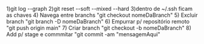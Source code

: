 1)git log --graph
2)git reset --soft --mixed --hard
3)dentro de ~/.ssh ficam as chaves
4) Navega entre branchs "git checkout nomeDaBranch"
5) Excluir branch "git branch -D nomeDaBranch"
6) Empurrar p/ repositório remoto "git push origin main"
7) Criar branch "git checkout -b nomeDaBranch"
8) Add p/ stage e commmitar "git commit -am "mensagemAqui"
